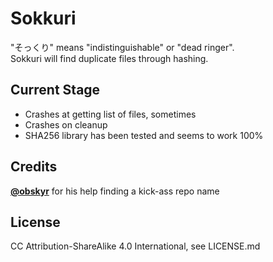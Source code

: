 # Sokkuri
"そっくり" means "indistinguishable" or "dead ringer".  
Sokkuri will find duplicate files through hashing.

## Current Stage
- Crashes at getting list of files, sometimes
- Crashes on cleanup
- SHA256 library has been tested and seems to work 100%

## Credits
<a href="https://twitter.com/obskyr/">**@obskyr**</a> for his help finding a kick-ass repo name  

## License
CC Attribution-ShareAlike 4.0 International, see LICENSE.md
